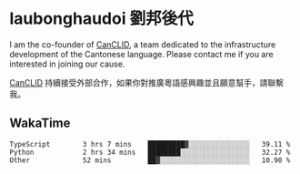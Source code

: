 # laubonghaudoi 劉邦後代

I am the co-founder of [CanCLID](https://github.com/CanCLID), a team dedicated to the infrastructure development of the Cantonese language. Please contact me if you are interested in joining our cause.

[CanCLID](https://github.com/CanCLID) 持續接受外部合作，如果你對推廣粵語感興趣並且願意幫手，請聯繫我。


## WakaTime

<!--START_SECTION:waka-->

```text
TypeScript        3 hrs 7 mins    █████████▓░░░░░░░░░░░░░░░   39.11 %
Python            2 hrs 34 mins   ████████░░░░░░░░░░░░░░░░░   32.27 %
Other             52 mins         ██▓░░░░░░░░░░░░░░░░░░░░░░   10.90 %
```

<!--END_SECTION:waka-->
